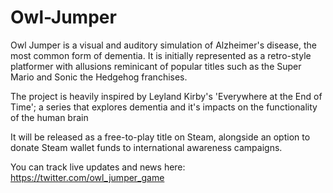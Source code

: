 # Owl-Jumper
Owl Jumper is a visual and auditory simulation of Alzheimer's disease, the most common form of dementia. It is initially represented as a retro-style platformer with allusions reminicant of popular titles such as the Super Mario and Sonic the Hedgehog franchises.

The project is heavily inspired by Leyland Kirby's 'Everywhere at the End of Time'; a series that explores dementia and it's impacts on the functionality of the human brain

It will be released as a free-to-play title on Steam, alongside an option to donate Steam wallet funds to international awareness campaigns.

You can track live updates and news here: https://twitter.com/owl_jumper_game
